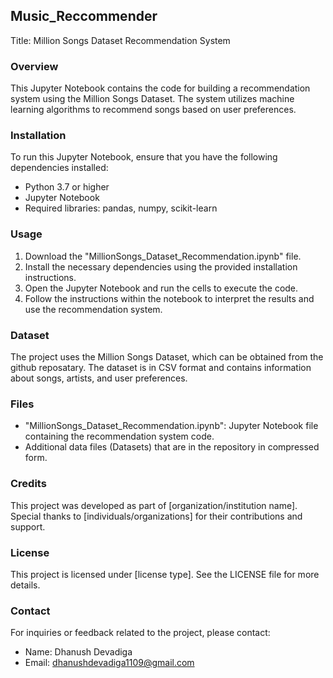 ## Music_Reccommender

Title: Million Songs Dataset Recommendation System

### Overview
This Jupyter Notebook contains the code for building a recommendation system using the Million Songs Dataset. The system utilizes machine learning algorithms to recommend songs based on user preferences.

### Installation
To run this Jupyter Notebook, ensure that you have the following dependencies installed:
- Python 3.7 or higher
- Jupyter Notebook
- Required libraries: pandas, numpy, scikit-learn

### Usage
1. Download the "MillionSongs_Dataset_Recommendation.ipynb" file.
2. Install the necessary dependencies using the provided installation instructions.
3. Open the Jupyter Notebook and run the cells to execute the code.
4. Follow the instructions within the notebook to interpret the results and use the recommendation system.

### Dataset
The project uses the Million Songs Dataset, which can be obtained from the github reposatary. The dataset is in CSV format and contains information about songs, artists, and user preferences.

### Files
- "MillionSongs_Dataset_Recommendation.ipynb": Jupyter Notebook file containing the recommendation system code.
- Additional data files (Datasets) that are in the repository in compressed form.

### Credits
This project was developed as part of [organization/institution name]. Special thanks to [individuals/organizations] for their contributions and support.

### License
This project is licensed under [license type]. See the LICENSE file for more details.

### Contact
For inquiries or feedback related to the project, please contact:
- Name: Dhanush Devadiga
- Email: dhanushdevadiga1109@gmail.com
